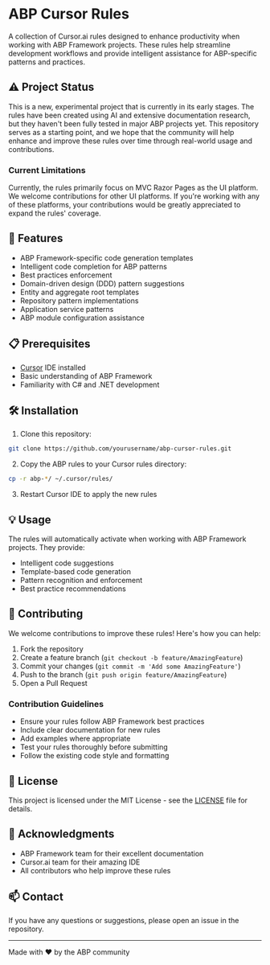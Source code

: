 # ABP Cursor Rules

A collection of Cursor.ai rules designed to enhance productivity when working with ABP Framework projects. These rules help streamline development workflows and provide intelligent assistance for ABP-specific patterns and practices.

## ⚠️ Project Status

This is a new, experimental project that is currently in its early stages. The rules have been created using AI and extensive documentation research, but they haven't been fully tested in major ABP projects yet. This repository serves as a starting point, and we hope that the community will help enhance and improve these rules over time through real-world usage and contributions.

### Current Limitations
Currently, the rules primarily focus on MVC Razor Pages as the UI platform. We welcome contributions for other UI platforms.  If you're working with any of these platforms, your contributions would be greatly appreciated to expand the rules' coverage.

## 🚀 Features

- ABP Framework-specific code generation templates
- Intelligent code completion for ABP patterns
- Best practices enforcement
- Domain-driven design (DDD) pattern suggestions
- Entity and aggregate root templates
- Repository pattern implementations
- Application service patterns
- ABP module configuration assistance

## 📋 Prerequisites

- [Cursor](https://cursor.sh/) IDE installed
- Basic understanding of ABP Framework
- Familiarity with C# and .NET development

## 🛠️ Installation

1. Clone this repository:
```bash
git clone https://github.com/yourusername/abp-cursor-rules.git
```

2. Copy the ABP rules to your Cursor rules directory:
```bash
cp -r abp-*/ ~/.cursor/rules/
```

3. Restart Cursor IDE to apply the new rules

## 💡 Usage

The rules will automatically activate when working with ABP Framework projects. They provide:

- Intelligent code suggestions
- Template-based code generation
- Pattern recognition and enforcement
- Best practice recommendations

## 🤝 Contributing

We welcome contributions to improve these rules! Here's how you can help:

1. Fork the repository
2. Create a feature branch (`git checkout -b feature/AmazingFeature`)
3. Commit your changes (`git commit -m 'Add some AmazingFeature'`)
4. Push to the branch (`git push origin feature/AmazingFeature`)
5. Open a Pull Request

### Contribution Guidelines

- Ensure your rules follow ABP Framework best practices
- Include clear documentation for new rules
- Add examples where appropriate
- Test your rules thoroughly before submitting
- Follow the existing code style and formatting

## 📝 License

This project is licensed under the MIT License - see the [LICENSE](LICENSE) file for details.

## 🙏 Acknowledgments

- ABP Framework team for their excellent documentation
- Cursor.ai team for their amazing IDE
- All contributors who help improve these rules

## 📫 Contact

If you have any questions or suggestions, please open an issue in the repository.

---

Made with ❤️ by the ABP community
